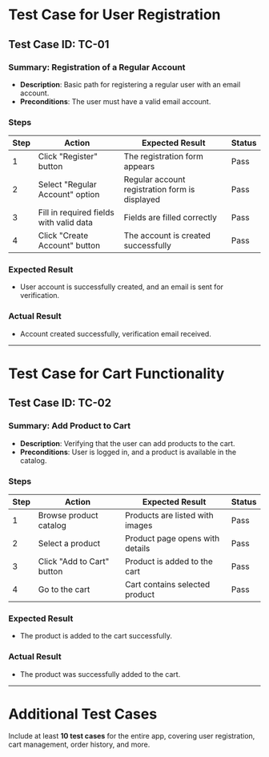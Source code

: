 # Test Case for User Registration

## Test Case ID: TC-01
### Summary: Registration of a Regular Account
- **Description**: Basic path for registering a regular user with an email account.
- **Preconditions**: The user must have a valid email account.

### Steps
| Step | Action                                | Expected Result                       | Status |
|------|---------------------------------------|---------------------------------------|--------|
| 1    | Click "Register" button               | The registration form appears         | Pass   |
| 2    | Select "Regular Account" option      | Regular account registration form is displayed | Pass   |
| 3    | Fill in required fields with valid data | Fields are filled correctly         | Pass   |
| 4    | Click "Create Account" button         | The account is created successfully   | Pass   |

### Expected Result
- User account is successfully created, and an email is sent for verification.

### Actual Result
- Account created successfully, verification email received.

---

# Test Case for Cart Functionality

## Test Case ID: TC-02
### Summary: Add Product to Cart
- **Description**: Verifying that the user can add products to the cart.
- **Preconditions**: User is logged in, and a product is available in the catalog.

### Steps
| Step | Action                                    | Expected Result                    | Status |
|------|-------------------------------------------|------------------------------------|--------|
| 1    | Browse product catalog                   | Products are listed with images    | Pass   |
| 2    | Select a product                         | Product page opens with details    | Pass   |
| 3    | Click "Add to Cart" button               | Product is added to the cart       | Pass   |
| 4    | Go to the cart                           | Cart contains selected product     | Pass   |

### Expected Result
- The product is added to the cart successfully.

### Actual Result
- The product was successfully added to the cart.

---

# Additional Test Cases
Include at least **10 test cases** for the entire app, covering user registration, cart management, order history, and more.

